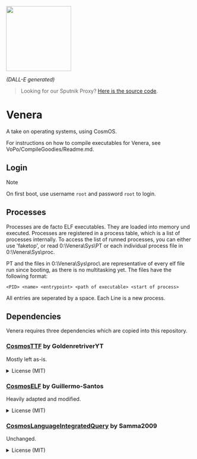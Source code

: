 <img src="https://th.bing.com/th/id/OIG2.NKZTAfcTfxiSzuUPiUPP?pid=ImgGn" width="175">

*(DALL-E generated)*

> Looking for our Sputnik Proxy? [Here is the source code](https://github.com/Mondei1/sputnik).

# Venera

A take on operating systems, using CosmOS. 

For instructions on how to compile executables for Venera, see VoPo/CompileGoodies/Readme.md.

## Login
> [!NOTE]  
> On first boot, use username `root` and password `root` to login.

## Processes
Processes are de facto ELF executables. They are loaded into memory und executed. 
Processes are registered in a process table, which is a list of processes internally.
To access the list of runned processes, you can either use 'faketop', or read 0:\Venera\Sys\PT or each individual process file in 0:\Venera\Sys\proc\.

PT and the files in 0:\Venera\Sys\proc\ are representative of every elf file run since booting, as there is no multitasking yet.
The files have the following format:
```
<PID> <name> <entrypoint> <path of executable> <start of process>
```

All entries are seperated by a space. Each Line is a new process.

## Dependencies
Venera requires three dependencies which are copied into this repository.

### [CosmosTTF](https://github.com/GoldenretriverYT/CosmosTTF) by GoldenretriverYT
Mostly left as-is.

<details>

<summary>License (MIT)</summary>

```
MIT License

Copyright (c) 2022 GoldenretriverYT

Permission is hereby granted, free of charge, to any person obtaining a copy
of this software and associated documentation files (the "Software"), to deal
in the Software without restriction, including without limitation the rights
to use, copy, modify, merge, publish, distribute, sublicense, and/or sell
copies of the Software, and to permit persons to whom the Software is
furnished to do so, subject to the following conditions:

The above copyright notice and this permission notice shall be included in all
copies or substantial portions of the Software.

THE SOFTWARE IS PROVIDED "AS IS", WITHOUT WARRANTY OF ANY KIND, EXPRESS OR
IMPLIED, INCLUDING BUT NOT LIMITED TO THE WARRANTIES OF MERCHANTABILITY,
FITNESS FOR A PARTICULAR PURPOSE AND NONINFRINGEMENT. IN NO EVENT SHALL THE
AUTHORS OR COPYRIGHT HOLDERS BE LIABLE FOR ANY CLAIM, DAMAGES OR OTHER
LIABILITY, WHETHER IN AN ACTION OF CONTRACT, TORT OR OTHERWISE, ARISING FROM,
OUT OF OR IN CONNECTION WITH THE SOFTWARE OR THE USE OR OTHER DEALINGS IN THE
SOFTWARE.
```
</details>

### [CosmosELF](https://github.com/Guillermo-Santos/CosmosELF/tree/master) by Guillermo-Santos
Heavily adapted and modified.

<details>

<summary>License (MIT)</summary>

```
MIT License

Copyright (c) 2018 Emile Badenhorst

Permission is hereby granted, free of charge, to any person obtaining a copy
of this software and associated documentation files (the "Software"), to deal
in the Software without restriction, including without limitation the rights
to use, copy, modify, merge, publish, distribute, sublicense, and/or sell
copies of the Software, and to permit persons to whom the Software is
furnished to do so, subject to the following conditions:

The above copyright notice and this permission notice shall be included in all
copies or substantial portions of the Software.

THE SOFTWARE IS PROVIDED "AS IS", WITHOUT WARRANTY OF ANY KIND, EXPRESS OR
IMPLIED, INCLUDING BUT NOT LIMITED TO THE WARRANTIES OF MERCHANTABILITY,
FITNESS FOR A PARTICULAR PURPOSE AND NONINFRINGEMENT. IN NO EVENT SHALL THE
AUTHORS OR COPYRIGHT HOLDERS BE LIABLE FOR ANY CLAIM, DAMAGES OR OTHER
LIABILITY, WHETHER IN AN ACTION OF CONTRACT, TORT OR OTHERWISE, ARISING FROM,
OUT OF OR IN CONNECTION WITH THE SOFTWARE OR THE USE OR OTHER DEALINGS IN THE
SOFTWARE.
```
</details>

### [CosmosLanguageIntegratedQuery](https://github.com/Samma2009/CosmosLanguageIntegratedQuery/tree/main) by Samma2009
Unchanged.

<details>

<summary>License (MIT)</summary>

```
MIT License

Copyright (c) 2024 Samma - PixelStudio

Permission is hereby granted, free of charge, to any person obtaining a copy
of this software and associated documentation files (the "Software"), to deal
in the Software without restriction, including without limitation the rights
to use, copy, modify, merge, publish, distribute, sublicense, and/or sell
copies of the Software, and to permit persons to whom the Software is
furnished to do so, subject to the following conditions:

The above copyright notice and this permission notice shall be included in all
copies or substantial portions of the Software.

THE SOFTWARE IS PROVIDED "AS IS", WITHOUT WARRANTY OF ANY KIND, EXPRESS OR
IMPLIED, INCLUDING BUT NOT LIMITED TO THE WARRANTIES OF MERCHANTABILITY,
FITNESS FOR A PARTICULAR PURPOSE AND NONINFRINGEMENT. IN NO EVENT SHALL THE
AUTHORS OR COPYRIGHT HOLDERS BE LIABLE FOR ANY CLAIM, DAMAGES OR OTHER
LIABILITY, WHETHER IN AN ACTION OF CONTRACT, TORT OR OTHERWISE, ARISING FROM,
OUT OF OR IN CONNECTION WITH THE SOFTWARE OR THE USE OR OTHER DEALINGS IN THE
SOFTWARE.
```

</details>
